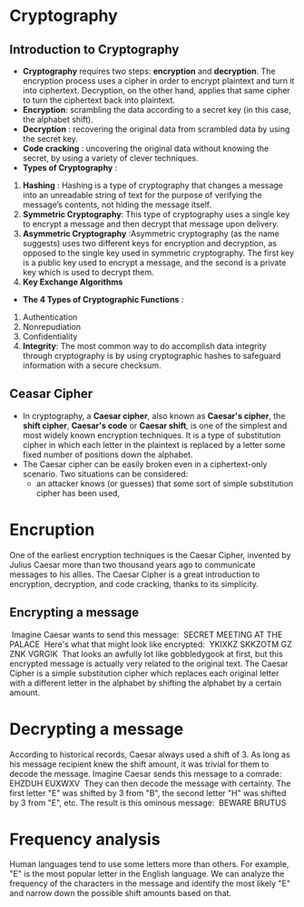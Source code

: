 # Cryptography

## Introduction to Cryptography

* **Cryptography** requires two steps: **encryption** and **decryption**. The encryption process uses a cipher in order to encrypt plaintext and turn it into ciphertext. Decryption, on the other hand, applies that same cipher to turn the ciphertext back into plaintext.
​
* **Encryption**: scrambling the data according to a secret key (in this case, the alphabet shift).
* **Decryption** : recovering the original data from scrambled data by using the secret key.
* **Code cracking** : uncovering the original data without knowing the secret, by using a variety of clever techniques.
​
* **Types of Cryptography** :

1. **Hashing**  : Hashing is a type of cryptography that changes a message into an unreadable string of text for the purpose of verifying the message’s contents, not hiding the message itself.
2. **Symmetric Cryptography**:  This type of cryptography uses a single key to encrypt a message and then decrypt that message upon delivery.
3. **Asymmetric Cryptography** :Asymmetric cryptography (as the name suggests) uses two different keys for encryption and decryption, as opposed to the single key used in symmetric cryptography. The first key is a public key used to encrypt a message, and the second is a private key which is used to decrypt them.
4. **Key Exchange Algorithms**
​

* **The 4 Types of Cryptographic Functions** :

1. Authentication
2. Nonrepudiation
3. Confidentiality
4. **Integrity**: The most common way to do accomplish data integrity through cryptography is by using cryptographic hashes to safeguard information with a secure checksum.
​

## Ceasar Cipher

* In cryptography, a **Caesar cipher**, also known as **Caesar's cipher**, the **shift cipher**, **Caesar's code** or **Caesar shift**, is one of the simplest and most widely known encryption techniques. It is a type of substitution cipher in which each letter in the plaintext is replaced by a letter some fixed number of positions down the alphabet.
​
* The Caesar cipher can be easily broken even in a ciphertext-only scenario. Two situations can be considered:
  * an attacker knows (or guesses) that some sort of simple substitution cipher has been used,
​
​
​

# Encruption

 One of the earliest encryption techniques is the Caesar Cipher, invented by Julius Caesar more than two thousand years ago to communicate messages to his allies.
 The Caesar Cipher is a great introduction to encryption, decryption, and code cracking, thanks to its simplicity.

## Encrypting a message

​
Imagine Caesar wants to send this message:
​
    SECRET MEETING AT THE PALACE
​
Here's what that might look like encrypted:
​
    YKIXKZ SKKZOTM GZ ZNK VGRGIK
​
 That looks an awfully lot like gobbledygook at first, but this encrypted message is actually very related to the original text.
 The Caesar Cipher is a simple substitution cipher which replaces each original letter with a different letter in the alphabet by shifting the alphabet by a certain amount.
​

# Decrypting a message

According to historical records, Caesar always used a shift of 3. As long as his message recipient knew the shift amount, it was trivial for them to decode the message.
Imagine Caesar sends this message to a comrade:
​
    EHZDUH EUXWXV
​
They can then decode the message with certainty. The first letter "E" was shifted by 3 from "B", the second letter "H" was shifted by 3 from "E", etc. The result is this ominous message:
​
    BEWARE BRUTUS
​

# Frequency analysis

 Human languages tend to use some letters more than others. For example, "E" is the most popular letter in the English language. We can analyze the frequency of the characters in the message and identify the most likely "E" and narrow down the possible shift amounts based on that.
